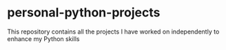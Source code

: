 # personal-python-projects
This repository contains all the projects I have worked on independently to enhance my Python skills
